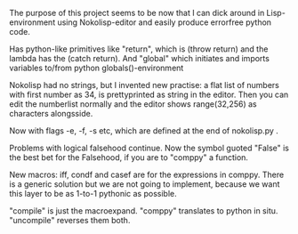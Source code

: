 
The purpose of this project seems to be now that I can dick around in Lisp-environment using Nokolisp-editor and easily produce errorfree python code.

Has python-like primitives like "return", which is (throw return) and the lambda has the (catch return).  And "global" which initiates and imports variables to/from python globals()-environment

Nokolisp had no strings, but I invented new practise: a flat list of numbers with first number as 34, is prettyprinted as string in the editor. Then you can edit the numberlist normally and the editor shows range(32,256) as characters alongsside.

Now with flags -e, -f, -s etc, which are defined at the end of nokolisp.py . 

Problems with logical falsehood continue. Now the symbol guoted "False" is the best bet for the Falsehood, if you are to "comppy" a function. 

New macros: iff, condf and casef are for the expressions in comppy.  There is a generic solution but we are not going to implement, because we want this layer to be as 1-to-1 pythonic as possible.

"compile" is just the macroexpand. "comppy" translates to python in situ. "uncompile" reverses them both.
